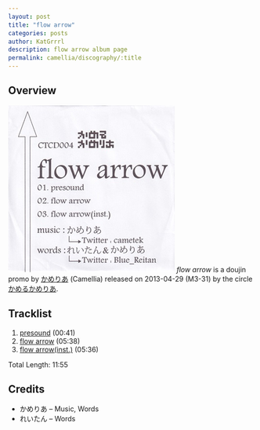 ```yaml
---
layout: post
title: "flow arrow"
categories: posts
author: KatGrrrl
description: flow arrow album page
permalink: camellia/discography/:title
---
```


## Overview

![CTCD-005](/assets/images/camellia/albums/CTCD-005.jpg)
*flow arrow* is a doujin promo by [かめりあ](<{% link postsWiki/_posts/2023-12-10-camellia.md %}>) (Camellia) released on 2013-04-29 (M3-31) by the circle [かめるかめりあ](#).

## Tracklist

1. [presound](<{% link postsInclude/_posts/camellia/songs/presound/2024-02-24-presound.md %}>) (00:41)
2. [flow arrow](<{% link postsInclude/_posts/camellia/songs/flow-arrow-song/2024-02-24-flow-arrow-song.md %}>) (05:38)
3. [flow arrow(inst.)](<{% link postsInclude/_posts/camellia/songs/flow-arrow-song/2024-02-24-flow-arrow-song.md %}>) (05:36)

Total Length: 11:55

## Credits

* かめりあ – Music, Words
* れいたん – Words
